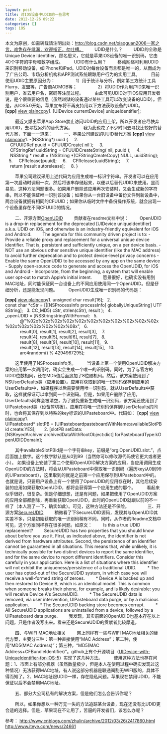 ```yaml
---
layout: post
title: 对IOS设备中UDID的一些思考
date: 2012-12-26 09:22
categories: []
tags: iOS
---
```

本文为原创，如需转载请注明出处：http://blog.csdn.net/xiaoguan2008一家之言，难免存在纰漏，欢迎指正，勿吐槽。
        UDID是什么？
        UDID的全称是Unique Device Identifier，顾名思义，它就是苹果IOS设备的唯一识别码，它由40个字符的字母和数字组成。
        UDID有什么用？
        移动网络可利用UDID来识别移动设备，如iPhone和iPad。UDID对每台设备而言都是唯一的，从而成为了广告公司、市场分析机构和APP测试系统跟踪用户行为的实用工具。
        目前使用UDID主要原因分为：
                1）用于统计与分析，例如第三方统计工具Flurry、友盟等，广告商ADMOB等；
                2）将UDID作为用户ID来唯一识别用户，省去用户名，密码等注册过程。
        由此可见UDID对于IOS应用开发者说，是个很重要的信息（虽然越狱的设备通过某些工具可以改变设备的UDID）。但是，从IOS5.0开始，苹果宣布将不再支持用以下方法获取设备的UDID。
**[cpp]** [view
 plain](http://blog.csdn.net/xiaoguan2008/article/details/7457655# "view plain")[copy](http://blog.csdn.net/xiaoguan2008/article/details/7457655# "copy")1. [UIDevice currentDevice] uniqueIdentifier];  

        最近又爆出苹果App Store禁止访问UDID的应用上架，所以开发者应尽快弃用UDID，去寻找另外的替代方案。
 
       我为此也花了不少时间去寻找比较好的替代方案，下面一一道来：
 
       一、苹果公司建议的UUID替代方案
**[cpp]** [view
 plain](http://blog.csdn.net/xiaoguan2008/article/details/7457655# "view plain")[copy](http://blog.csdn.net/xiaoguan2008/article/details/7457655# "copy")1. -(NSString*) uuid {    
2.     CFUUIDRef puuid = CFUUIDCreate( nil );    
3.     CFStringRef uuidString = CFUUIDCreateString( nil, puuid );    
4.     NSString * result = (NSString *)CFStringCreateCopy( NULL, uuidString);    
5.     CFRelease(puuid);    
6.     CFRelease(uuidString);    
7.     return [result autorelease];    
8. }  

        苹果公司建议采用上述代码为应用生成唯一标识字符串。开发者可以在应用第一次启动时调用一次，然后将该串存储起来，以便以后替代UDID来使用。显而易见，这种方法问题很多。如果用户删除该应用再次安装时，又会生成新的字符串，所以不能保证唯一识别该设备；如果你从一台旧设备中备份文件到新设备中，两台设备就拥有相同的CFUUID；如果你从临时文件中备份操作系统，就会出现一个设备里存在不同CFUUID的情况。

 
       二、开源方案[OpenUDID](https://github.com/ylechelle/OpenUDID)
 
       贡献者在readme文档中说：
 
       OpenUDID is a drop-in replacement for the deprecated [UIDevice uniqueIdentifier] a.k.a. UDID on iOS, and otherwise is an industry-friendly equivalent for iOS and Android.
 
       The agenda for this community driven project is to: - Provide a reliable proxy and replacement for a universal unique device identifier. That is, persistent and sufficiently unique, on a per device basis. - NOT use an obvious other sensitive unique identifier
 (like the MAC address) to avoid further deprecation and to protect device-level privacy concerns - Enable the same OpenUDID to be accessed by any app on the same device - Supply open-source code to generate and access the OpenUDID, for iOS and Android - Incorporate,
 from the beginning, a system that will enable user opt-out to match Apple’s initial intent.
 
       愿景很好，也确实没有用到MAC地址，同时能保证同一台设备上的不同应用使用同一个OpenUDID。但是仔细分析，还是能发现问题。
        OpenUDID生成唯一识别码的代码是：

**[cpp]** [view
 plain](http://blog.csdn.net/xiaoguan2008/article/details/7457655# "view plain")[copy](http://blog.csdn.net/xiaoguan2008/article/details/7457655# "copy")1. unsigned char result[16];  
2. const char *cStr = [[[NSProcessInfo processInfo] globallyUniqueString] UTF8String];  
3. CC_MD5( cStr, strlen(cStr), result );  
4. _openUDID = [NSStringstringWithFormat:  
5.             @"%02x%02x%02x%02x%02x%02x%02x%02x%02x%02x%02x%02x%02x%02x%02x%02x%08x",  
6.             result[0], result[1], result[2], result[3],   
7.             result[4], result[5], result[6], result[7],  
8.             result[8], result[9], result[10], result[11],  
9.             result[12], result[13], result[14], result[15],  
10.             arc4random() % 4294967295];  

        这里使用了NSProcessInfo类。
        当设备上第一个使用OpenUDID解决方案的应用第一次调用时，确实会生成一个唯一的识别码。同时，为了与官方的UDID位数相同，还在MD5值后面追加了8位随机码。然后，该方案使用到了NSUserDefaults类（应用设置）。应用将获取到的唯一识别码保存到应用的UserDefaults中，如果程序以后需要使用唯一识别码，就从UserDefaults中获取，这样就保证可以拿到同一个识别码。但是，如果用户删除了应用，UserDefaults同样会被清空，为了避免重新生成唯一识别码，该方案还使用到了UIPasteboard类（设备剪切板）。应用在将唯一识别码保存到UserDefaults的同时，也会将其保存到以特殊的key标识的UIPasteboard中。代码如：
**[cpp]** [view
 plain](http://blog.csdn.net/xiaoguan2008/article/details/7457655# "view plain")[copy](http://blog.csdn.net/xiaoguan2008/article/details/7457655# "copy")1. UIPasteboard* slotPB = [UIPasteboardpasteboardWithName:availableSlotPBid create:YES];      
2. [slotPB setData:[NSKeyedArchiver archivedDataWithRootObject:dict] forPasteboardType:kOpenUDIDDomain];  

        其中availableSlotPBid是一个字符串key，前缀是“org.OpenUDID.slot.”，点后面加上数字。这个数字默认是从0到99（当然你可以修改源代码使它更大或者更小）。
如果设备上安装了第二个使用OpenUDID解决方案的应用，当应用调用生成OpenUDID的方法时，将会从UIPasteboard中获取唯一识别码（遍历key从0到99的UIPasteboard），这里取到的就是之前第一个应用保存到UIPasteboard中的。也就是说，只要用户设备上有一个使用了OpenUDID的应用存在时，其他后续安装的应用如果获取OpenUDID，都将会获得第一个应用生成的那个。
        看起来似乎很好，很复杂。但是仔细想想，还是有问题，如果把使用了OpenUDID方案的应用全部都删除，再重新获取OpenUDID，此时的OpenUDID就跟以前的不一样了（本人测了一下，确实如此）。可见，这种方法还是不保险。
     
        三、开源方案[SecureUDID](https://github.com/crashlytics/secureudid)
        稍微看了下SecureUDID源码，发现其与OpenUDID其实差不多，只是初始获取的唯一识别码稍有不同。同时，从作者的Readme文档中可见，这个方案同样存在很多问题。如原文：
        Is this a true UDID replacement?
        SecureUDID has two properties that you should know about before you use it. First, as indicated above, the identifier is not derived from hardware attributes. Second, the persistence of an identifier cannot be guaranteed in all situations. This means
 that, while unlikely, it is technically possible for two distinct devices to report the same identifier, and for the same device to report different identifiers. Consider this carefully in your application. Here is a list of situations where this identifier
 will not exhibit the uniqueness/persistence of a traditional UDID.
        * The user has opted-out of the SecureUDID system, in which case you will receive a well-formed string of zeroes.
        * Device A is backed up and then restored to Device B, which is an identical model. This is common when someone breaks their phone, for example, and is likely desirable: you will receive Device A's SecureUDID.
        * The SecureUDID data is removed, via user intervention, UIPasteboard data purge, or by a malicious application.
        * The SecureUDID backing store becomes corrupt.
        * All SecureUDID applications are uninstalled from a device, followed by a UIPasteboard data purge.
        我发现，其实前面的OpenUDID也基本存在以上问题，只是作者没写出来。看来还是SecureUDID的贡献者比较厚道。

        四、与WIFI MAC地址相关
        网上同样有一些与WIFI MAC地址相关的替代方案，主要分三种：第一种直接使用“MAC Address”；第二种，使用“MD5(MAC Address)”；第三种，“MD5(MAC Address+CFBundleIdentifier)”。github上有个开源项目（[UIDevice-with-UniqueIdentifier-for-iOS-5](https://github.com/gekitz/UIDevice-with-UniqueIdentifier-for-iOS-5)）实现了这几种方法。
        使用这种方法也存在问题：1、市面上有部分机器（虽然数量极少，但是本人在使用过程中确实发现过这种情况）无法获得MAC地址，有人说这部分机器是联通阉割无WIFI版的，具体不得而知了。2、MAC地址跟UDID一样，存在隐私问题。苹果现在禁用UDID，不能保证以后不会禁用MAC地址。

        五、部分大公司私有的解决方案，但是他们怎么会告诉你呢？

        所以，如果你想以一种万无一失的方法追踪某台设备，现在还没有比UDID更合适的选择。但是，苹果现在不让用了，苦逼的开发者们，该怎么办呢？

参考：
http://www.cnblogs.com/zhulin/archive/2012/03/26/2417860.html
http://www.iteye.com/news/24661
